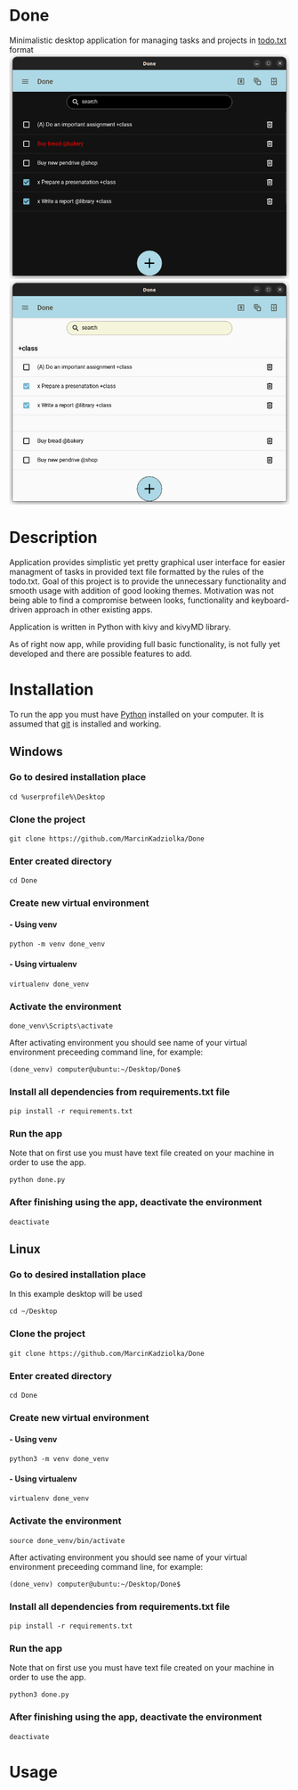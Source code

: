 # Done
Minimalistic desktop application for managing tasks and projects in [todo.txt](http://todotxt.org/todo.txt) format
![](assets/images/done_dark_theme.png)
![](assets/images/done_light_theme.png)

# Description
Application provides simplistic yet pretty graphical user interface for easier managment of tasks in provided text file formatted by the rules of the todo.txt.
Goal of this project is to provide the unnecessary functionality and smooth usage with addition of good looking themes.
Motivation was not being able to find a compromise between looks, functionality and keyboard-driven approach in other existing apps.

Application is written in Python with kivy and kivyMD library.

As of right now app, while providing full basic functionality, is not fully yet developed and there are possible features to add.

# Installation
To run the app you must have [Python](https://www.python.org/) installed on your computer. It is assumed that [git](https://git-scm.com/) is installed and working.

## Windows

### Go to desired installation place
~~~
cd %userprofile%\Desktop
~~~
### Clone the project
~~~
git clone https://github.com/MarcinKadziolka/Done
~~~
### Enter created directory
~~~
cd Done
~~~
### Create new virtual environment
#### - Using venv
~~~
python -m venv done_venv
~~~
#### - Using virtualenv
~~~
virtualenv done_venv
~~~
### Activate the environment
~~~
done_venv\Scripts\activate
~~~
After activating environment you should see name of your virtual environment preceeding command line, for example:
~~~
(done_venv) computer@ubuntu:~/Desktop/Done$
~~~
### Install all dependencies from requirements.txt file
~~~
pip install -r requirements.txt
~~~
### Run the app
Note that on first use you must have text file created on your machine in order to use the app.
~~~
python done.py
~~~
### After finishing using the app, deactivate the environment
~~~
deactivate
~~~
## Linux
### Go to desired installation place
In this example desktop will be used
~~~
cd ~/Desktop
~~~

### Clone the project
~~~
git clone https://github.com/MarcinKadziolka/Done
~~~
### Enter created directory
~~~
cd Done
~~~
### Create new virtual environment
#### - Using venv
~~~
python3 -m venv done_venv
~~~
#### - Using virtualenv
~~~
virtualenv done_venv
~~~
### Activate the environment
~~~
source done_venv/bin/activate
~~~
After activating environment you should see name of your virtual environment preceeding command line, for example:
~~~
(done_venv) computer@ubuntu:~/Desktop/Done$
~~~
### Install all dependencies from requirements.txt file
~~~
pip install -r requirements.txt
~~~
### Run the app
Note that on first use you must have text file created on your machine in order to use the app.
~~~
python3 done.py
~~~
### After finishing using the app, deactivate the environment
~~~
deactivate
~~~

# Usage

